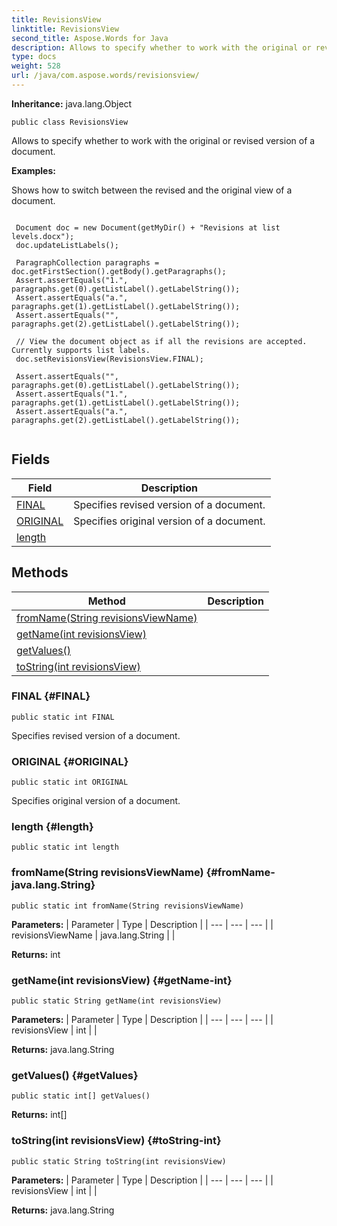 ```yaml
---
title: RevisionsView
linktitle: RevisionsView
second_title: Aspose.Words for Java
description: Allows to specify whether to work with the original or revised version of a document in Java.
type: docs
weight: 528
url: /java/com.aspose.words/revisionsview/
---
```


**Inheritance:**
java.lang.Object
```
public class RevisionsView
```

Allows to specify whether to work with the original or revised version of a document.

 **Examples:** 

Shows how to switch between the revised and the original view of a document.

```

 Document doc = new Document(getMyDir() + "Revisions at list levels.docx");
 doc.updateListLabels();

 ParagraphCollection paragraphs = doc.getFirstSection().getBody().getParagraphs();
 Assert.assertEquals("1.", paragraphs.get(0).getListLabel().getLabelString());
 Assert.assertEquals("a.", paragraphs.get(1).getListLabel().getLabelString());
 Assert.assertEquals("", paragraphs.get(2).getListLabel().getLabelString());

 // View the document object as if all the revisions are accepted. Currently supports list labels.
 doc.setRevisionsView(RevisionsView.FINAL);

 Assert.assertEquals("", paragraphs.get(0).getListLabel().getLabelString());
 Assert.assertEquals("1.", paragraphs.get(1).getListLabel().getLabelString());
 Assert.assertEquals("a.", paragraphs.get(2).getListLabel().getLabelString());
 
```
## Fields

| Field | Description |
| --- | --- |
| [FINAL](#FINAL) | Specifies revised version of a document. |
| [ORIGINAL](#ORIGINAL) | Specifies original version of a document. |
| [length](#length) |  |
## Methods

| Method | Description |
| --- | --- |
| [fromName(String revisionsViewName)](#fromName-java.lang.String) |  |
| [getName(int revisionsView)](#getName-int) |  |
| [getValues()](#getValues) |  |
| [toString(int revisionsView)](#toString-int) |  |
### FINAL {#FINAL}
```
public static int FINAL
```


Specifies revised version of a document.

### ORIGINAL {#ORIGINAL}
```
public static int ORIGINAL
```


Specifies original version of a document.

### length {#length}
```
public static int length
```


### fromName(String revisionsViewName) {#fromName-java.lang.String}
```
public static int fromName(String revisionsViewName)
```




**Parameters:**
| Parameter | Type | Description |
| --- | --- | --- |
| revisionsViewName | java.lang.String |  |

**Returns:**
int
### getName(int revisionsView) {#getName-int}
```
public static String getName(int revisionsView)
```




**Parameters:**
| Parameter | Type | Description |
| --- | --- | --- |
| revisionsView | int |  |

**Returns:**
java.lang.String
### getValues() {#getValues}
```
public static int[] getValues()
```




**Returns:**
int[]
### toString(int revisionsView) {#toString-int}
```
public static String toString(int revisionsView)
```




**Parameters:**
| Parameter | Type | Description |
| --- | --- | --- |
| revisionsView | int |  |

**Returns:**
java.lang.String
